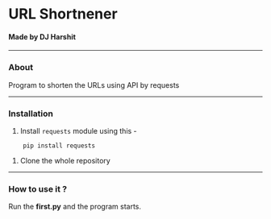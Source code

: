 <!-- Readme File -->

# URL Shortnener
#### Made by DJ Harshit

---

### About

Program to shorten the URLs using API by requests

---

### Installation

1. Install ```requests``` module using this -
```
    pip install requests
```
1. Clone the whole repository

---

### How to use it ?

Run the **first.py** and the program starts.
